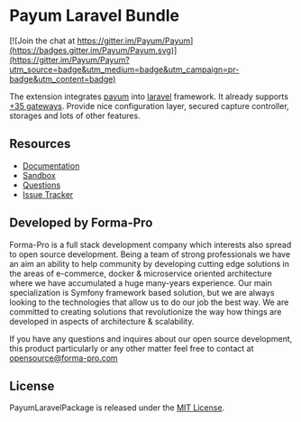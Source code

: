 # Payum Laravel Bundle

[![Join the chat at https://gitter.im/Payum/Payum](https://badges.gitter.im/Payum/Payum.svg)](https://gitter.im/Payum/Payum?utm_source=badge&utm_medium=badge&utm_campaign=pr-badge&utm_content=badge)

The extension integrates [payum](http://payum.forma-dev.com/documentation#Payum) into [laravel](http://laravel.com/) framework.
It already  supports [+35 gateways](https://github.com/Payum/Core/blob/master/Resources/docs/supported-gateways.md).
Provide nice configuration layer, secured capture controller, storages and lots of other features.

## Resources

* [Documentation](https://github.com/Payum/Payum/blob/master/docs/index.md#laravel-payum-package)
* [Sandbox](https://github.com/makasim/PayumLaravelBundleSandbox)
* [Questions](http://stackoverflow.com/questions/tagged/payum)
* [Issue Tracker](https://github.com/Payum/PayumLaravelBundle/issues)

## Developed by Forma-Pro

Forma-Pro is a full stack development company which interests also spread to open source development. 
Being a team of strong professionals we have an aim an ability to help community by developing cutting edge solutions in the areas of e-commerce, docker & microservice oriented architecture where we have accumulated a huge many-years experience. 
Our main specialization is Symfony framework based solution, but we are always looking to the technologies that allow us to do our job the best way. We are committed to creating solutions that revolutionize the way how things are developed in aspects of architecture & scalability.

If you have any questions and inquires about our open source development, this product particularly or any other matter feel free to contact at opensource@forma-pro.com

## License

PayumLaravelPackage is released under the [MIT License](LICENSE).
